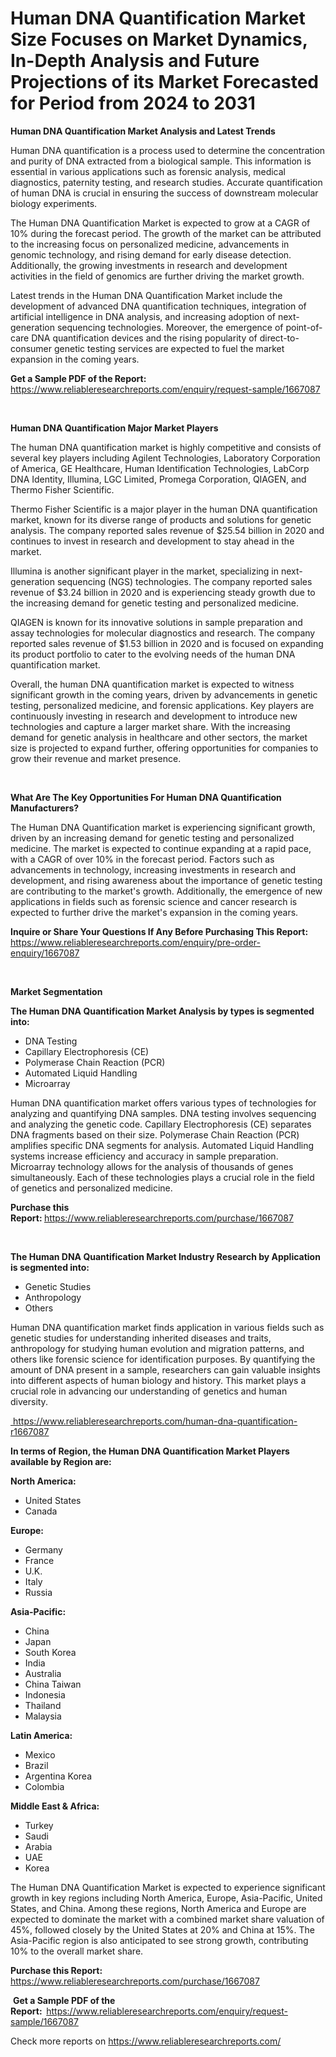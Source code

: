 <p><h1>Human DNA Quantification Market Size Focuses on Market Dynamics, In-Depth Analysis and Future Projections of its Market Forecasted for Period from 2024 to 2031</h1></p><p><strong>Human DNA Quantification Market Analysis and Latest Trends</strong></p>
<p><p>Human DNA quantification is a process used to determine the concentration and purity of DNA extracted from a biological sample. This information is essential in various applications such as forensic analysis, medical diagnostics, paternity testing, and research studies. Accurate quantification of human DNA is crucial in ensuring the success of downstream molecular biology experiments.</p><p>The Human DNA Quantification Market is expected to grow at a CAGR of 10% during the forecast period. The growth of the market can be attributed to the increasing focus on personalized medicine, advancements in genomic technology, and rising demand for early disease detection. Additionally, the growing investments in research and development activities in the field of genomics are further driving the market growth.</p><p>Latest trends in the Human DNA Quantification Market include the development of advanced DNA quantification techniques, integration of artificial intelligence in DNA analysis, and increasing adoption of next-generation sequencing technologies. Moreover, the emergence of point-of-care DNA quantification devices and the rising popularity of direct-to-consumer genetic testing services are expected to fuel the market expansion in the coming years.</p></p>
<p><strong>Get a Sample PDF of the Report:&nbsp;</strong> <a href="https://www.reliableresearchreports.com/enquiry/request-sample/1667087">https://www.reliableresearchreports.com/enquiry/request-sample/1667087</a></p>
<p>&nbsp;</p>
<p><strong>Human DNA Quantification Major Market Players</strong></p>
<p><p>The human DNA quantification market is highly competitive and consists of several key players including Agilent Technologies, Laboratory Corporation of America, GE Healthcare, Human Identification Technologies, LabCorp DNA Identity, Illumina, LGC Limited, Promega Corporation, QIAGEN, and Thermo Fisher Scientific.</p><p>Thermo Fisher Scientific is a major player in the human DNA quantification market, known for its diverse range of products and solutions for genetic analysis. The company reported sales revenue of $25.54 billion in 2020 and continues to invest in research and development to stay ahead in the market.</p><p>Illumina is another significant player in the market, specializing in next-generation sequencing (NGS) technologies. The company reported sales revenue of $3.24 billion in 2020 and is experiencing steady growth due to the increasing demand for genetic testing and personalized medicine.</p><p>QIAGEN is known for its innovative solutions in sample preparation and assay technologies for molecular diagnostics and research. The company reported sales revenue of $1.53 billion in 2020 and is focused on expanding its product portfolio to cater to the evolving needs of the human DNA quantification market.</p><p>Overall, the human DNA quantification market is expected to witness significant growth in the coming years, driven by advancements in genetic testing, personalized medicine, and forensic applications. Key players are continuously investing in research and development to introduce new technologies and capture a larger market share. With the increasing demand for genetic analysis in healthcare and other sectors, the market size is projected to expand further, offering opportunities for companies to grow their revenue and market presence.</p></p>
<p>&nbsp;</p>
<p><strong>What Are The Key Opportunities For Human DNA Quantification Manufacturers?</strong></p>
<p><p>The Human DNA Quantification market is experiencing significant growth, driven by an increasing demand for genetic testing and personalized medicine. The market is expected to continue expanding at a rapid pace, with a CAGR of over 10% in the forecast period. Factors such as advancements in technology, increasing investments in research and development, and rising awareness about the importance of genetic testing are contributing to the market's growth. Additionally, the emergence of new applications in fields such as forensic science and cancer research is expected to further drive the market's expansion in the coming years.</p></p>
<p><strong>Inquire or Share Your Questions If Any Before Purchasing This Report:</strong> <a href="https://www.reliableresearchreports.com/enquiry/pre-order-enquiry/1667087">https://www.reliableresearchreports.com/enquiry/pre-order-enquiry/1667087</a></p>
<p>&nbsp;</p>
<p><strong>Market Segmentation</strong></p>
<p><strong>The Human DNA Quantification Market Analysis by types is segmented into:</strong></p>
<p><ul><li>DNA Testing</li><li>Capillary Electrophoresis (CE)</li><li>Polymerase Chain Reaction (PCR)</li><li>Automated Liquid Handling</li><li>Microarray</li></ul></p>
<p><p>Human DNA quantification market offers various types of technologies for analyzing and quantifying DNA samples. DNA testing involves sequencing and analyzing the genetic code. Capillary Electrophoresis (CE) separates DNA fragments based on their size. Polymerase Chain Reaction (PCR) amplifies specific DNA segments for analysis. Automated Liquid Handling systems increase efficiency and accuracy in sample preparation. Microarray technology allows for the analysis of thousands of genes simultaneously. Each of these technologies plays a crucial role in the field of genetics and personalized medicine.</p></p>
<p><strong>Purchase this Report:&nbsp;</strong><a href="https://www.reliableresearchreports.com/purchase/1667087">https://www.reliableresearchreports.com/purchase/1667087</a></p>
<p>&nbsp;</p>
<p><strong>The Human DNA Quantification Market Industry Research by Application is segmented into:</strong></p>
<p><ul><li>Genetic Studies</li><li>Anthropology</li><li>Others</li></ul></p>
<p><p>Human DNA quantification market finds application in various fields such as genetic studies for understanding inherited diseases and traits, anthropology for studying human evolution and migration patterns, and others like forensic science for identification purposes. By quantifying the amount of DNA present in a sample, researchers can gain valuable insights into different aspects of human biology and history. This market plays a crucial role in advancing our understanding of genetics and human diversity.</p></p>
<p><a href="https://www.reliableresearchreports.com/human-dna-quantification-r1667087">&nbsp;https://www.reliableresearchreports.com/human-dna-quantification-r1667087</a></p>
<p><strong>In terms of Region, the Human DNA Quantification Market Players available by Region are:</strong></p>
<p>
    <p> <strong> North America: </strong>
        <ul>
            <li>United States</li>
            <li>Canada</li>
        </ul>
        </p> 
    <p> <strong> Europe: </strong>
        <ul>
            <li>Germany</li>
            <li>France</li>
            <li>U.K.</li>
            <li>Italy</li>
            <li>Russia</li>
        </ul>
        </p> 
    <p> <strong> Asia-Pacific: </strong>
        <ul>
            <li>China</li>
            <li>Japan</li>
            <li>South Korea</li>
            <li>India</li>
            <li>Australia</li>
            <li>China Taiwan</li>
            <li>Indonesia</li>
            <li>Thailand</li>
            <li>Malaysia</li>
        </ul>
        </p> 
    <p> <strong> Latin America: </strong>
        <ul>
            <li>Mexico</li>
            <li>Brazil</li>
            <li>Argentina Korea</li>
            <li>Colombia</li>
        </ul>
        </p> 
    <p> <strong> Middle East & Africa: </strong>
        <ul>
            <li>Turkey</li>
            <li>Saudi</li>
            <li>Arabia</li>
            <li>UAE</li>
            <li>Korea</li>
        </ul>
    </p>
    </p>
<p><p>The Human DNA Quantification Market is expected to experience significant growth in key regions including North America, Europe, Asia-Pacific, United States, and China. Among these regions, North America and Europe are expected to dominate the market with a combined market share valuation of 45%, followed closely by the United States at 20% and China at 15%. The Asia-Pacific region is also anticipated to see strong growth, contributing 10% to the overall market share.</p></p>
<p><strong>Purchase this Report: </strong><a href="https://www.reliableresearchreports.com/purchase/1667087">https://www.reliableresearchreports.com/purchase/1667087</a></p>
<p>&nbsp;<strong>Get a Sample PDF of the Report:&nbsp;&nbsp;</strong><a href="https://www.reliableresearchreports.com/enquiry/request-sample/1667087">https://www.reliableresearchreports.com/enquiry/request-sample/1667087</a></p>
<p><strong></strong></p>
<p>Check more reports on <a href="https://www.reliableresearchreports.com/">https://www.reliableresearchreports.com/</a></p>